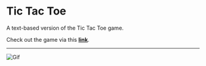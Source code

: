 # Tic Tac Toe

A text-based version of the Tic Tac Toe game. 

Check out the game via this __[link](https://replit.com/@JohannesDemissi/TicTacToe?v=1)__.

---

![Gif](https://s1.gifyu.com/images/animation_tictactoe.png)